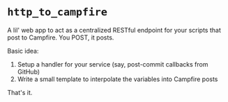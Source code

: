 `http_to_campfire`
==================

A lil' web app to act as a centralized RESTful endpoint for your scripts that
post to Campfire. You POST, it posts.

Basic idea:

1. Setup a handler for your service (say, post-commit callbacks from GitHub)
2. Write a small template to interpolate the variables into Campfire posts

That's it.